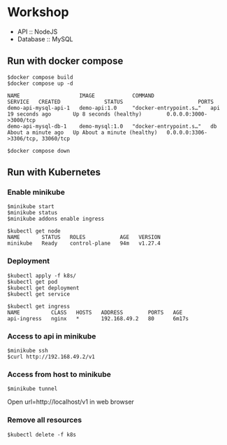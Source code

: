 # Workshop
* API :: NodeJS
* Database :: MySQL

## Run with docker compose
```
$docker compose build
$docker compose up -d

NAME                   IMAGE            COMMAND                  SERVICE   CREATED              STATUS                        PORTS
demo-api-mysql-api-1   demo-api:1.0     "docker-entrypoint.s…"   api       19 seconds ago       Up 8 seconds (healthy)        0.0.0.0:3000->3000/tcp
demo-api-mysql-db-1    demo-mysql:1.0   "docker-entrypoint.s…"   db        About a minute ago   Up About a minute (healthy)   0.0.0.0:3306->3306/tcp, 33060/tcp

$docker compose down
```

## Run with Kubernetes

### Enable minikube
```
$minikube start
$minikube status
$minikube addons enable ingress

$kubectl get node
NAME       STATUS   ROLES           AGE   VERSION
minikube   Ready    control-plane   94m   v1.27.4
```

### Deployment
```
$kubectl apply -f k8s/
$kubectl get pod
$kubectl get deployment
$kubectl get service

$kubectl get ingress
NAME          CLASS   HOSTS   ADDRESS        PORTS   AGE
api-ingress   nginx   *       192.168.49.2   80      6m17s
```

### Access to api in minikube
```
$minikube ssh
$curl http://192.168.49.2/v1
```

### Access from host to minikube
```
$minikube tunnel
```

Open url=http://localhost/v1 in web browser


### Remove all resources
```
$kubectl delete -f k8s 
```